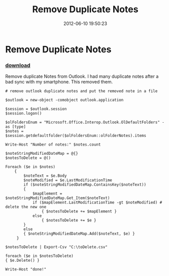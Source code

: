 ﻿---
pid:            3451
parent:         0
children:       
poster:         MichaelJ
title:          Remove Duplicate Notes
date:           2012-06-10 19:50:23
description:    Remove duplicate Notes from Outlook.  I had many duplicate notes after a bad sync with my smartphone.  This removed them.
format:         posh
---

# Remove Duplicate Notes

### [download](3451.ps1)  

Remove duplicate Notes from Outlook.  I had many duplicate notes after a bad sync with my smartphone.  This removed them.

```posh
# remove outlook duplicate notes and put the removed note in a file

$outlook = new-object -comobject outlook.application

$session = $outlook.session
$session.logon()

$olFoldersEnum = "Microsoft.Office.Interop.Outlook.OlDefaultFolders" -as [type]
$notes = $session.getdefaultfolder($olFoldersEnum::olFolderNotes).items

Write-Host "Number of notes:" $notes.count

$noteStringModifiedDateMap = @{}
$notesToDelete = @()

Foreach ($e in $notes)
    { 
        $noteText = $e.Body
        $noteModified = $e.LastModificationTime
        if ($noteStringModifiedDateMap.ContainsKey($noteText))
        {
            $mapElement = $noteStringModifiedDateMap.Get_Item($noteText)
            if ($mapElement.LastModificationTime -gt $noteModified) # delete the new one
                { $notesToDelete += $mapElement } 
            else
                { $notesToDelete += $e }
        }
        else
        { $noteStringModifiedDateMap.Add($noteText, $e) }
     }
     
$notesToDelete | Export-Csv "C:\toDelete.csv"

foreach ($e in $notesToDelete)
{ $e.Delete() }

Write-Host "done!"
```
